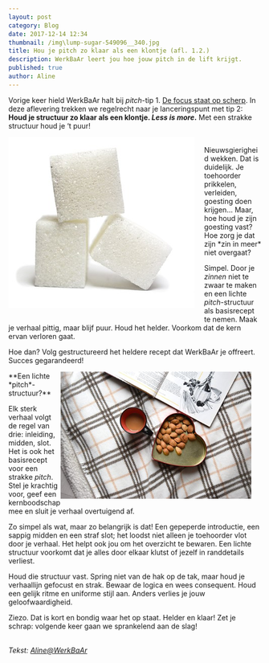 ```yaml
---
layout: post
category: Blog
date: 2017-12-14 12:34
thumbnail: /img\lump-sugar-549096__340.jpg
title: Hou je pitch zo klaar als een klontje (afl. 1.2.)
description: WerkBaAr leert jou hoe jouw pitch in de lift krijgt.
published: true
author: Aline
---
```


Vorige keer hield WerkBaAr halt bij *pitch*-tip 1. [De focus staat op scherp](http://werkbaar.net/blog/2017/12/08/Pitch1.1/). In deze aflevering trekken we regelrecht naar je lanceringspunt met tip 2: **Houd je structuur zo klaar als een klontje. *Less is more*.** Met een strakke structuur houd je ‘t puur!

<img alt="Pitch1.2" class="img-responsive" style="float: left;margin:0 20px 15px 0" src="/img\lump-sugar-549096__340.jpg">
<br>
Nieuwsgierigheid wekken. Dat is duidelijk. Je toehoorder prikkelen, verleiden, goesting doen krijgen... Maar, hoe houd je zijn goesting vast? Hoe zorg je dat zijn *zin in meer* niet overgaat? 

Simpel. Door je *zinnen* niet te zwaar te maken en een lichte *pitch*-structuur als basisrecept te nemen. Maak je verhaal pittig, maar blijf puur. Houd het helder. Voorkom dat de kern ervan verloren gaat. 

Hoe dan? Volg gestructureerd het heldere recept dat WerkBaAr je offreert. Succes gegarandeerd!

<img alt="Pitch1.2." class="img-responsive" style="float: right;margin:0 20px 15px 0" src="/img\image-2017-12-15.png">
**Een lichte *pitch*-structuur?**

Elk sterk verhaal volgt de regel van drie: inleiding, midden, slot. Het is ook het basisrecept voor een strakke *pitch*. Stel je krachtig voor, geef een kernboodschap mee en sluit je verhaal overtuigend af. 

Zo simpel als wat, maar zo belangrijk is dat! Een gepeperde introductie, een sappig midden en een straf slot; het loodst niet alleen je toehoorder vlot door je verhaal. Het helpt ook jou om het overzicht te bewaren. Een lichte structuur voorkomt dat je alles door elkaar klutst of jezelf in randdetails verliest.

Houd die structuur vast. Spring niet van de hak op de tak, maar houd je verhaallijn gefocust en strak. Bewaar de logica en wees consequent. Houd een gelijk ritme en uniforme stijl aan. Anders verlies je jouw geloofwaardigheid. 

Ziezo. Dat is kort en bondig waar het op staat. Helder en klaar! Zet je schrap: volgende keer gaan we sprankelend aan de slag!

<br> *Tekst: [Aline@WerkBaAr](http://werkbaar.net/#gastvrouw)*
